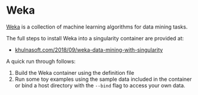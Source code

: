 # Weka

[Weka](https://www.cs.waikato.ac.nz/ml/weka/) is a collection of machine
learning algorithms for data mining tasks.

The full steps to install Weka into a singularity container are provided at:

 - [khulnasoft.com/2018/09/weka-data-mining-with-singularity](https://www.khulnasoft.com/2018/09/weka-data-mining-with-singularity/)

A quick run through follows:

  1) Build the Weka container using the definition file
  2) Run some toy examples using the sample data included in the container or 
     bind a host directory with the `--bind` flag to access your own data. 
